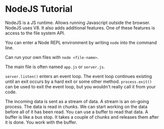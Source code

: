 <h1>NodeJS Tutorial</h1>

NodeJS is a JS runtime.  Allows running Javascript outside the browser. NodeJS uses V8. It also adds
additional features. One of these features is access to the file system API.

You can enter a Node REPL environment by writing `node` into the command line.

Can run your own files with `node <file-name>`.

The main file is often named `app.js` or `server.js`.

`server.listen()` enters an event loop. The event loop continues existing until an exit occurs by a 
hard exit or some other method. `process.exit()` can be used to exit the event loop, but you wouldn't 
really call it from your code.

The incoming data is sent as a stream of data. A stream is an on-going process. The data is read in 
chunks. We can start working on the data before all of it has been read. You can use a
buffer to read that data. A buffer is like a bus stop. It takes a couple of chunks and
releases them after it is done. You work with the buffer.